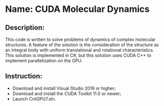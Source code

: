 # Name: CUDA Molecular Dynamics
## Description: 
This code is written to solve problems of dynamics of complex molecular structures.
A feature of the solution is the consideration of the structure as an integral body 
with uniform translational and rotational characteristics.
This solution is implemented in C#, but this solution uses CUDA C++ to implement parallelization on the GPU.

## Instruction:
- Download and install Visual Studio 2019 or higher;
- Download and install the CUDA Toolkit 11.0 or newer;
- Launch CntGPU7.sln.
